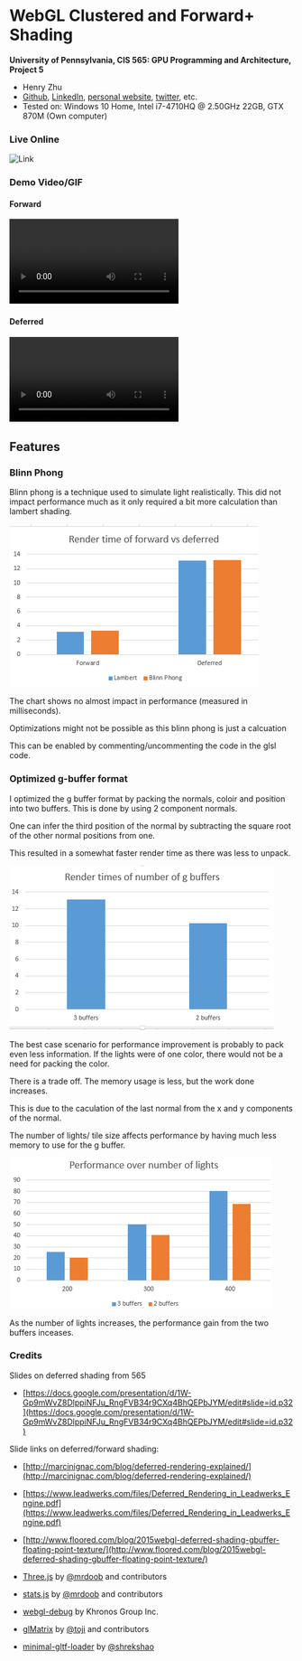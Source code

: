 WebGL Clustered and Forward+ Shading
======================

**University of Pennsylvania, CIS 565: GPU Programming and Architecture, Project 5**

* Henry Zhu
* [Github](https://github.com/Maknee), [LinkedIn](https://www.linkedin.com/in/henry-zhu-347233121/), [personal website](https://maknee.github.io/), [twitter](https://twitter.com/maknees1), etc.
* Tested on: Windows 10 Home, Intel i7-4710HQ @ 2.50GHz 22GB, GTX 870M (Own computer)

### Live Online

![Link](https://maknee.github.io/Project5-WebGL-Clustered-Deferred-Forward-Plus/)

### Demo Video/GIF

#### Forward
![](https://i.gyazo.com/5ad68f3d9d63db9b007bb3e1a637d586.mp4)

#### Deferred
![](https://i.gyazo.com/d93af5b3ca1ecdf85b07a535f971f151.mp4)

## Features

### Blinn Phong

Blinn phong is a technique used to simulate light realistically. This did not impact performance much as it only required a bit more calculation than lambert shading. 

![](blinn.png)

The chart shows no almost impact in performance (measured in milliseconds).

Optimizations might not be possible as this blinn phong is just a calcuation

This can be enabled by commenting/uncommenting the code in the glsl code.

### Optimized g-buffer format

I optimized the g buffer format by packing the normals, coloir and position into two buffers. This is done by using 2 component normals.

One can infer the third position of the normal by subtracting the square root of the other normal positions from one.

This resulted in a somewhat faster render time as there was less to unpack.

![](g.png)

The best case scenario for performance improvement is probably to pack even less information. If the lights were of one color, there would not be a need for packing the color.

There is a trade off. The memory usage is less, but the work done increases. 

This is due to the caculation of the last normal from the x and y components of the normal.

The number of lights/ tile size affects performance by having much less memory to use for the g buffer.

![](g2.png)

As the number of lights increases, the performance gain from the two buffers inceases.

### Credits

Slides on deferred shading from 565
* [https://docs.google.com/presentation/d/1W-Gp9mWvZ8DlppiNFJu_RngFVB34r9CXq4BhQEPbJYM/edit#slide=id.p32](https://docs.google.com/presentation/d/1W-Gp9mWvZ8DlppiNFJu_RngFVB34r9CXq4BhQEPbJYM/edit#slide=id.p32)

Slide links on deferred/forward shading:
* [http://marcinignac.com/blog/deferred-rendering-explained/](http://marcinignac.com/blog/deferred-rendering-explained/)
* [https://www.leadwerks.com/files/Deferred_Rendering_in_Leadwerks_Engine.pdf](https://www.leadwerks.com/files/Deferred_Rendering_in_Leadwerks_Engine.pdf)
* [http://www.floored.com/blog/2015webgl-deferred-shading-gbuffer-floating-point-texture/](http://www.floored.com/blog/2015webgl-deferred-shading-gbuffer-floating-point-texture/)

* [Three.js](https://github.com/mrdoob/three.js) by [@mrdoob](https://github.com/mrdoob) and contributors
* [stats.js](https://github.com/mrdoob/stats.js) by [@mrdoob](https://github.com/mrdoob) and contributors
* [webgl-debug](https://github.com/KhronosGroup/WebGLDeveloperTools) by Khronos Group Inc.
* [glMatrix](https://github.com/toji/gl-matrix) by [@toji](https://github.com/toji) and contributors
* [minimal-gltf-loader](https://github.com/shrekshao/minimal-gltf-loader) by [@shrekshao](https://github.com/shrekshao)
